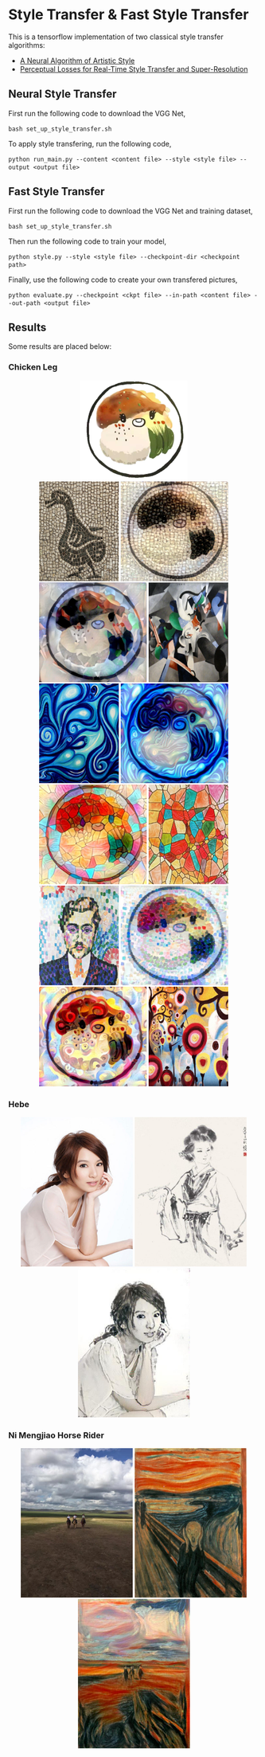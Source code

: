 # Style Transfer & Fast Style Transfer

This is a tensorflow implementation of two classical style transfer algorithms:
* [A Neural Algorithm of Artistic Style](https://arxiv.org/pdf/1508.06576v2.pdf)
* [Perceptual Losses for Real-Time Style Transfer and Super-Resolution](http://cs.stanford.edu/people/jcjohns/eccv16/)

## Neural Style Transfer
First run the following code to download the VGG Net,
```
bash set_up_style_transfer.sh
```

To apply style transfering, run the following code,
```
python run_main.py --content <content file> --style <style file> --output <output file>
```

## Fast Style Transfer
First run the following code to download the VGG Net and training dataset,
```
bash set_up_style_transfer.sh
```
Then run the following code to train your model,
```
python style.py --style <style file> --checkpoint-dir <checkpoint path>
```
Finally, use the following code to create your own transfered pictures,
```
python evaluate.py --checkpoint <ckpt file> --in-path <content file> --out-path <output file>
```

## Results
Some results are placed below:

### Chicken Leg
<div align='center'>
<img src = "https://raw.githubusercontent.com/hzxsnczpku/rebbyousentaizan/master/examples/jt_raw.JPG" height="200px">
</div>

<div align = 'center'>
<img src = "https://raw.githubusercontent.com/hzxsnczpku/rebbyousentaizan/master/examples/jt_1_sty.jpg" width='160px' height = '200px'></a>
<img src = "https://raw.githubusercontent.com/hzxsnczpku/rebbyousentaizan/master/examples/jt_1.jpg" height = '200px'>
<img src = "https://raw.githubusercontent.com/hzxsnczpku/rebbyousentaizan/master/examples/jt_2.jpg"  height = '200px'>
<img src = "https://raw.githubusercontent.com/hzxsnczpku/rebbyousentaizan/master/examples/jt_2_sty.jpg"  width='160px' height = '200px'></a>
<br>
<img src = "https://raw.githubusercontent.com/hzxsnczpku/rebbyousentaizan/master/examples/jt_3_sty.jpg" width='160px' height = '200px'></a>
<img src = "https://raw.githubusercontent.com/hzxsnczpku/rebbyousentaizan/master/examples/jt_3.jpg" height = '200px'>
<img src = "https://raw.githubusercontent.com/hzxsnczpku/rebbyousentaizan/master/examples/jt_4.jpg"  height = '200px'>
<img src = "https://raw.githubusercontent.com/hzxsnczpku/rebbyousentaizan/master/examples/jt_4_sty.jpeg"  width='160px' height = '200px'></a>
<br>
<img src = "https://raw.githubusercontent.com/hzxsnczpku/rebbyousentaizan/master/examples/jt_5_sty.jpg" width='160px' height = '200px'></a>
<img src = "https://raw.githubusercontent.com/hzxsnczpku/rebbyousentaizan/master/examples/jt_5.jpg" height = '200px'>
<img src = "https://raw.githubusercontent.com/hzxsnczpku/rebbyousentaizan/master/examples/jt_6.jpg"  height = '200px'>
<img src = "https://raw.githubusercontent.com/hzxsnczpku/rebbyousentaizan/master/examples/jt_6_sty.jpg" width='160px' height = '200px'></a>
<br>
</div>

### Hebe
<div align = 'center'>
<img src = "https://raw.githubusercontent.com/hzxsnczpku/rebbyousentaizan/master/examples/hebe.jpg" width='225px' height = '300px'></a>
<img src = "https://raw.githubusercontent.com/hzxsnczpku/rebbyousentaizan/master/examples/hebe_sty.jpeg" width='225px' height = '300px'>
<img src = "https://raw.githubusercontent.com/hzxsnczpku/rebbyousentaizan/master/examples/hebe_after.jpg" width='225px' height = '300px'>
<br>
</div>

### Ni Mengjiao Horse Rider
<div align = 'center'>
<img src = "https://raw.githubusercontent.com/hzxsnczpku/rebbyousentaizan/master/examples/horse.jpeg"width='225px' height = '300px'></a>
<img src = "https://raw.githubusercontent.com/hzxsnczpku/rebbyousentaizan/master/examples/horse_sty.jpg" width='225px' height = '300px'>
<img src = "https://raw.githubusercontent.com/hzxsnczpku/rebbyousentaizan/master/examples/horse_after.jpg"  width='225px' height = '300px'>
<br>
</div>
